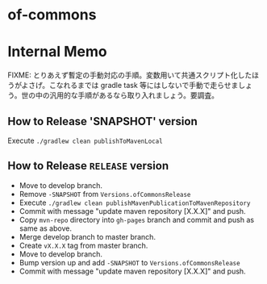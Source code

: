 # of-commons

# Internal Memo
FIXME: とりあえず暫定の手動対応の手順。変数用いて共通スクリプト化したほうがよさげ。こなれるまでは gradle task 等にはしないで手動で走らせましょう。世の中の汎用的な手順があるなら取り入れましょう。要調査。

## How to Release 'SNAPSHOT' version
Execute `./gradlew clean publishToMavenLocal`

## How to Release `RELEASE` version
- Move to develop branch.
- Remove `-SNAPSHOT` from `Versions.ofCommonsRelease`
- Execute `./gradlew clean publishMavenPublicationToMavenRepository`
- Commit with message "update maven repository [X.X.X]" and push.
- Copy `mvn-repo` directory into `gh-pages` branch and commit and push as same as above.
- Merge develop branch to master branch.
- Create `vX.X.X` tag from master branch.
- Move to develop branch.
- Bump version up and add `-SNAPSHOT` to `Versions.ofCommonsRelease`
- Commit with message "update maven repository [X.X.X]" and push.
